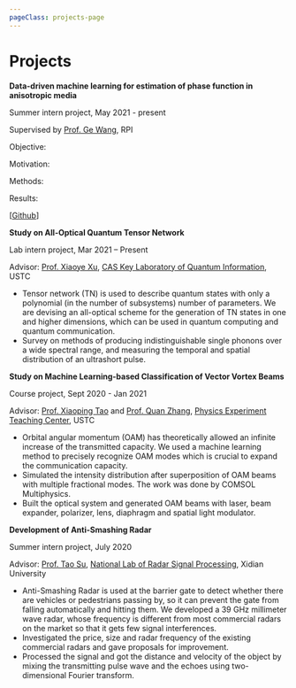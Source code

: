 ```yaml
---
pageClass: projects-page
---
```


# Projects


<ProjectCard image="/projects/phase.jpg">

  **Data-driven machine learning for estimation of phase function in anisotropic media**
  
  Summer intern project, May 2021 - present

  Supervised by [Prof. Ge Wang](https://biotech.rpi.edu/centers/bic/people/faculty/ge-wang), RPI
  
  Objective:

  Motivation:

  Methods:

  Results:
  
  [[Github](https://github.com/liangyuxuan1/phasefunction)]

</ProjectCard>


<ProjectCard>

  **Study on All-Optical Quantum Tensor Network**

  Lab intern project, Mar 2021 – Present
     
  Advisor: [Prof. Xiaoye Xu](https://www.researchgate.net/profile/Xiao-Ye-Xu), [CAS Key Laboratory of Quantum Information](http://lqcc.ustc.edu.cn/), USTC
  
  - Tensor network (TN) is used to describe quantum states with only a polynomial (in the number of subsystems) number of parameters. We are devising an all-optical scheme for the generation of TN states in one and higher dimensions, which can be used in quantum computing and quantum communication.
  - Survey on methods of producing indistinguishable single phonons over a wide spectral range, and measuring the temporal and spatial distribution of an ultrashort pulse.
  
</ProjectCard>


<ProjectCard>

  **Study on Machine Learning-based Classification of Vector Vortex Beams**

  Course project, Sept 2020 - Jan 2021
     
  Advisor: [Prof. Xiaoping Tao](http://jxzy.ustc.edu.cn/show_staff.aspx?id=18) and [Prof. Quan Zhang](http://jxzy.ustc.edu.cn/show_staff.aspx?id=27), [Physics Experiment Teaching Center](http://jxzy.ustc.edu.cn/index.aspx), USTC
  
  - Orbital angular momentum (OAM) has theoretically allowed an infinite increase of the transmitted capacity. We used a machine learning method to precisely recognize OAM modes which is crucial to expand the communication capacity.
  - Simulated the intensity distribution after superposition of OAM beams with multiple fractional modes. The work was done by COMSOL Multiphysics.
  - Built the optical system and generated OAM beams with laser, beam expander, polarizer, lens, diaphragm and spatial light modulator.
  
</ProjectCard>


<ProjectCard>

  **Development of Anti-Smashing Radar**

  Summer intern project, July 2020
     
  Advisor: [Prof. Tao Su](https://faculty.xidian.edu.cn/ST1/zh_CN/index.htm), [National Lab of Radar Signal Processing](https://rsp.xidian.edu.cn/index.html), Xidian University
  
  - Anti-Smashing Radar is used at the barrier gate to detect whether there are vehicles or pedestrians passing by, so it can prevent the gate from falling automatically and hitting them. We developed a 39 GHz millimeter wave radar, whose frequency is different from most commercial radars on the market so that it gets few signal interferences.
  - Investigated the price, size and radar frequency of the existing commercial radars and gave proposals for improvement.
  - Processed the signal and got the distance and velocity of the object by mixing the transmitting pulse wave and the echoes using two-dimensional Fourier transform.
  
</ProjectCard>


<style lang="stylus">

.projects-page
  background-color #fafbfc

</style>